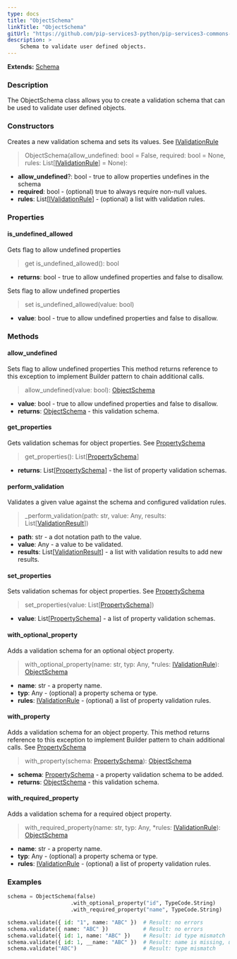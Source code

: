 ```yaml
---
type: docs
title: "ObjectSchema"
linkTitle: "ObjectSchema"
gitUrl: "https://github.com/pip-services3-python/pip-services3-commons-python"
description: >
    Schema to validate user defined objects.
---
```


**Extends:** [Schema](../schema)

### Description

The ObjectSchema class allows you to create a validation schema that can be used to validate user defined objects.

### Constructors
Creates a new validation schema and sets its values. 
See [IValidationRule](../ivalidation_rule)

> ObjectSchema(allow_undefined: bool = False, required: bool = None, rules: List[[IValidationRule](../ivalidation_rule)] = None):

- **allow_undefined**?: bool - true to allow properties undefines in the schema
- **required**: bool - (optional) true to always require non-null values.
- **rules**: List[[IValidationRule](../ivalidation_rule)] - (optional) a list with validation rules.

### Properties

#### is_undefined_allowed
Gets flag to allow undefined properties

> get is_undefined_allowed(): bool

- **returns**: bool - true to allow undefined properties and false to disallow.

Sets flag to allow undefined properties

> set is_undefined_allowed(value: bool)

- **value**: bool - true to allow undefined properties and false to disallow.

### Methods

#### allow_undefined
Sets flag to allow undefined properties
This method returns reference to this exception to implement Builder pattern
to chain additional calls.

> allow_undefined(value: bool): [ObjectSchema](../object_schema)

- **value**: bool - true to allow undefined properties and false to disallow.
- **returns**: [ObjectSchema](../object_schema) - this validation schema.


#### get_properties
Gets validation schemas for object properties.
See [PropertySchema](../property_schema)

> get_properties(): List[[PropertySchema](../property_schema)]

- **returns**: List[[PropertySchema](../property_schema)] - the list of property validation schemas.


#### perform_validation
Validates a given value against the schema and configured validation rules.

> _perform_validation(path: str, value: Any, results: List[[ValidationResult](../validation_result)])

- **path**: str - a dot notation path to the value.
- **value**: Any - a value to be validated.
- **results**: List[[ValidationResult](../validation_result)] - a list with validation results to add new results.


#### set_properties
Sets validation schemas for object properties.
See [PropertySchema](../property_schema)

> set_properties(value: List[[PropertySchema](../property_schema)])

- **value**: List[[PropertySchema](../property_schema)] - a list of property validation schemas.


#### with_optional_property
Adds a validation schema for an optional object property.

> with_optional_property(name: str, typ: Any, *rules: [IValidationRule](../ivalidation_rule)): [ObjectSchema]()

- **name**: str - a property name.
- **typ**: Any - (optional) a property schema or type.
- **rules**: [IValidationRule](../ivalidation_rule) - (optional) a list of property validation rules.


#### with_property
Adds a validation schema for an object property.
This method returns reference to this exception to implement Builder pattern
to chain additional calls.
See [PropertySchema](../property_schema)

> with_property(schema: [PropertySchema](../property_schema)): [ObjectSchema]()

- **schema**: [PropertySchema](../property_schema) - a property validation schema to be added.
- **returns**: [ObjectSchema]() - this validation schema.


#### with_required_property
Adds a validation schema for a required object property.

> with_required_property(name: str, typ: Any, *rules: [IValidationRule](../ivalidation_rule)): [ObjectSchema]()

- **name**: str - a property name.
- **typ**: Any - (optional) a property schema or type.
- **rules**: [IValidationRule](../ivalidation_rule) - (optional) a list of property validation rules.

### Examples
```python
schema = ObjectSchema(false)
                    .with_optional_property("id", TypeCode.String)
                    .with_required_property("name", TypeCode.String)

schema.validate({ id: "1", name: "ABC" })  # Result: no errors
schema.validate({ name: "ABC" })           # Result: no errors
schema.validate({ id: 1, name: "ABC" })    # Result: id type mismatch
schema.validate({ id: 1, __name: "ABC" })  # Result: name is missing, unexpected __name
schema.validate("ABC")                     # Result: type mismatch
```
